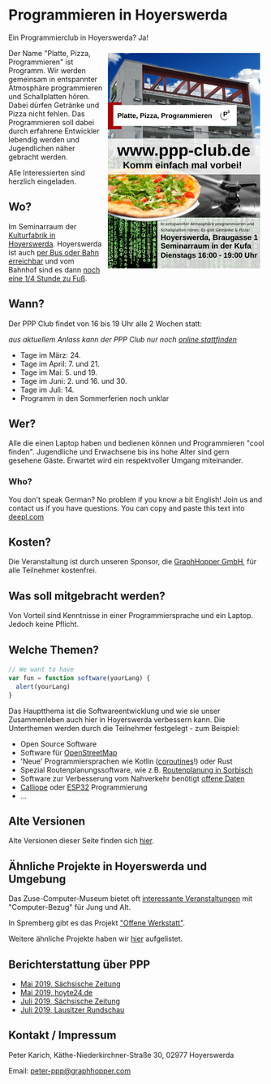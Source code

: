 # Programmieren in Hoyerswerda

Ein Programmierclub in Hoyerswerda? Ja!

<a href="./assets/img/ppp-flyer.png"><img align="right" src="./assets/img/ppp-flyer-small.png" style="padding: 8px"/></a>

Der Name "Platte, Pizza, Programmieren" ist Programm. Wir werden gemeinsam in entspannter Atmosphäre programmieren und Schallplatten hören. Dabei dürfen Getränke und Pizza nicht fehlen. Das Programmieren soll dabei durch erfahrene Entwickler lebendig werden und Jugendlichen näher gebracht werden.

Alle Interessierten sind herzlich eingeladen.

## Wo?

Im Seminarraum der [Kulturfabrik in Hoyerswerda](https://graphhopper.com/maps/?point=&point=51.438902%2C14.245647). Hoyerswerda ist auch [per Bus oder Bahn erreichbar](https://www.bahn.de) und vom Bahnhof sind es dann [noch eine 1/4 Stunde zu Fuß](https://graphhopper.com/maps/?point=Hoyerswerda%20Bahnhofsallee%201&point=Kulturfabrik%20Hoyerswerda&vehicle=foot).

## Wann?

Der PPP Club findet von 16 bis 19 Uhr alle 2 Wochen statt:

*aus aktuellem Anlass kann der PPP Club nur noch [online stattfinden](https://discord.gg/TGYPud)*

 * Tage im März: 24.
 * Tage im April: 7. und 21.
 * Tage im Mai: 5. und 19.
 * Tage im Juni: 2. und 16. und 30.
 * Tage im Juli: 14.
 * Programm in den Sommerferien noch unklar

## Wer?

Alle die einen Laptop haben und bedienen können und Programmieren "cool finden". Jugendliche und Erwachsene bis ins hohe Alter sind gern gesehene Gäste. Erwartet wird ein respektvoller Umgang miteinander.

### Who?

You don't speak German? No problem if you know a bit English! Join us and contact us if you have questions. You can copy and paste this text into [deepl.com](https://www.deepl.com)

## Kosten?

Die Veranstaltung ist durch unseren Sponsor, die [GraphHopper GmbH](https://www.graphhopper.com/), für alle Teilnehmer kostenfrei.

## Was soll mitgebracht werden?

Von Vorteil sind Kenntnisse in einer Programmiersprache und ein Laptop. Jedoch keine Pflicht.

## Welche Themen?

```js
// We want to have
var fun = function software(yourLang) {
  alert(yourLang)
}
```

Das Hauptthema ist die Softwareentwicklung und wie sie unser Zusammenleben auch hier in Hoyerswerda verbessern kann. Die Unterthemen werden durch die Teilnehmer festgelegt - zum Beispiel:

 * Open Source Software
 * Software für [OpenStreetMap](https://www.openstreetmap.org)
 * 'Neue' Programmiersprachen wie Kotlin ([coroutines](https://www.youtube.com/watch?v=hb0hfHVWCS0)!) oder Rust
 * Spezial Routenplanungssoftware, wie z.B. [Routenplanung in Sorbisch](https://graphhopper.com/maps/?point=GraphHopper%20Hoyerswerda&point=Wittichenau&locale=hsb&layer=Sorbian%20Language)
 * Software zur Verbesserung vom Nahverkehr benötigt [offene Daten](https://rettedeinennahverkehr.de/)
 * [Calliope](https://calliope.cc) oder [ESP32](https://de.wikipedia.org/wiki/ESP32) Programmierung
 * ...

## Alte Versionen

Alte Versionen dieser Seite finden sich [hier](https://github.com/graphhopper/ppp-club/commits/master).

## Ähnliche Projekte in Hoyerswerda und Umgebung

Das Zuse-Computer-Museum bietet oft [interessante Veranstaltungen](https://zuse-computer-museum.com/angebote/veranstaltungen/) mit "Computer-Bezug" für Jung und Alt. 

In Spremberg gibt es das Projekt ["Offene Werkstatt"](https://www.owspremberg.de).

Weitere ähnliche Projekte haben wir [hier](./similar-projects.html) aufgelistet.

## Berichterstattung über PPP

 * [Mai 2019, Sächsische Zeitung](https://www.saechsische.de/programmier-club-startet-5066220.html)
 * [Mai 2019, hoyte24.de](https://hoyte24.de/newsreader2/programmier-club-startet.html)
 * [Juli 2019, Sächsische Zeitung](https://www.saechsische.de/plus/programmierclub-und-fabmobil-in-einem-hoyerswerda-5097719.html)
* [Juli 2019, Lausitzer Rundschau](https://www.lr-online.de/lausitz/hoyerswerda/das-fabmobil-bringt-die-zukunft-nach-hoyerswerda_aid-44292517)

## Kontakt / Impressum

Peter Karich, Käthe-Niederkirchner-Straße 30, 02977 Hoyerswerda

Email: peter-ppp@graphhopper.com
